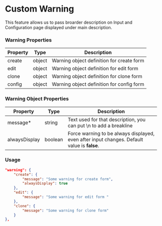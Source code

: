 # Custom Warning

This feature allows us to pass broarder description on Input and Configuration page displayed under main description.

### Warning Properties

| Property | Type   | Description                               |
| -------- | ------ | ----------------------------------------- |
| create   | object | Warning object definition for create form |
| edit     | object | Warning object definition for edit form   |
| clone    | object | Warning object definition for clone form  |
| config   | object | Warning object definition for config form |

### Warning Object Properties

| Property                                         | Type    | Description                                                                                 |
| ------------------------------------------------ | ------- | ------------------------------------------------------------------------------------------- |
| message<span class="required-asterisk">\*</span> | string  | Text used for that description, you can put \n to add a breakline                           |
| alwaysDisplay                                    | boolean | Force warning to be always displayed, even after input changes. Default value is **false**. |

### Usage

```json
"warning": {
    "create": {
        "message": "Some warning for create form",
        "alwaysDisplay": true
    },
    "edit": {
        "message": "Some warning for edit form "
    },
    "clone": {
        "message": "Some warning for clone form"
    }
},
```
